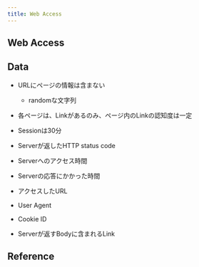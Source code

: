 ```yaml
---
title: Web Access
---
```


## Web Access



## Data
* URLにページの情報は含まない
    * randomな文字列
* 各ページは、Linkがあるのみ、ページ内のLinkの認知度は一定
* Sessionは30分

* Serverが返したHTTP status code
* Serverへのアクセス時間
* Serverの応答にかかった時間
* アクセスしたURL
* User Agent
* Cookie ID
* Serverが返すBodyに含まれるLink


## Reference

